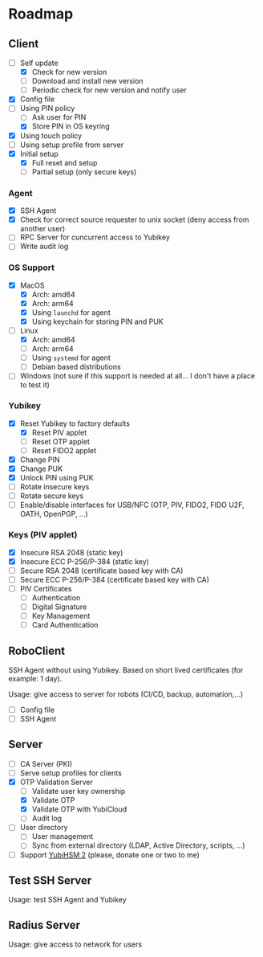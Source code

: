 # Roadmap

## Client

* [ ] Self update
    * [x] Check for new version
    * [ ] Download and install new version
    * [ ] Periodic check for new version and notify user
* [x] Config file
* [ ] Using PIN policy
    * [ ] Ask user for PIN
    * [x] Store PIN in OS keyring
* [x] Using touch policy
* [ ] Using setup profile from server
* [x] Initial setup
    * [x] Full reset and setup
    * [ ] Partial setup (only secure keys)

### Agent

* [x] SSH Agent
* [x] Check for correct source requester to unix socket (deny access from another user)
* [ ] RPC Server for cuncurrent access to Yubikey
* [ ] Write audit log

### OS Support

* [x] MacOS
    * [x] Arch: amd64
    * [x] Arch: arm64
    * [x] Using `launchd` for agent
    * [x] Using keychain for storing PIN and PUK
* [ ] Linux
    * [x] Arch: amd64
    * [ ] Arch: arm64
    * [ ] Using `systemd` for agent
    * [ ] Debian based distributions
* [ ] Windows (not sure if this support is needed at all... I don't have a place to test it)

### Yubikey

* [x] Reset Yubikey to factory defaults
    * [x] Reset PIV applet
    * [ ] Reset OTP applet
    * [ ] Reset FIDO2 applet
* [x] Change PIN
* [x] Change PUK
* [x] Unlock PIN using PUK
* [ ] Rotate insecure keys
* [ ] Rotate secure keys
* [ ] Enable/disable interfaces for USB/NFC (OTP, PIV, FIDO2, FIDO U2F, OATH, OpenPGP, ...)

### Keys (PIV applet)

* [x] Insecure RSA 2048 (static key)
* [x] Insecure ECC P-256/P-384 (static key)
* [ ] Secure RSA 2048 (certificate based key with CA)
* [ ] Secure ECC P-256/P-384 (certificate based key with CA)
* [ ] PIV Certificates
    * [ ] Authentication
    * [ ] Digital Signature
    * [ ] Key Management
    * [ ] Card Authentication

## RoboClient

SSH Agent without using Yubikey. Based on short lived certificates (for example: 1 day).

Usage: give access to server for robots (CI/CD, backup, automation,...)

* [ ] Config file
* [ ] SSH Agent

## Server

* [ ] CA Server (PKI)
* [ ] Serve setup profiles for clients
* [x] OTP Validation Server
    * [ ] Validate user key ownership
    * [x] Validate OTP
    * [x] Validate OTP with YubiCloud
    * [ ] Audit log
* [ ] User directory
    * [ ] User management
    * [ ] Sync from external directory (LDAP, Active Directory, scripts, ...)
* [ ] Support [YubiHSM 2](https://www.yubico.com/us/product/yubihsm-2/) (please, donate one or two to me)

## Test SSH Server

Usage: test SSH Agent and Yubikey

## Radius Server

Usage: give access to network for users
